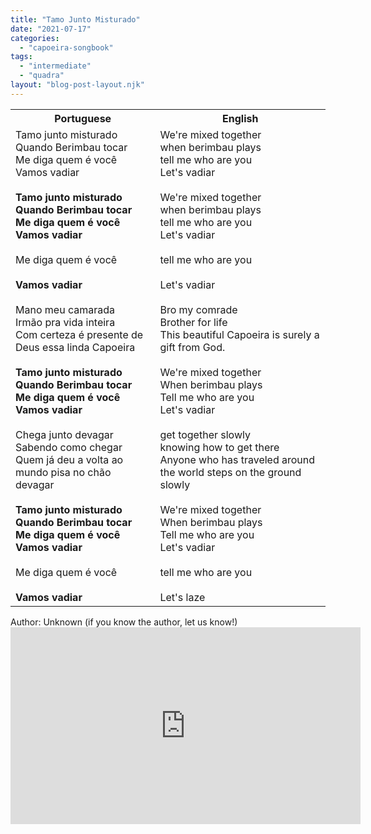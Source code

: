 ```yaml
---
title: "Tamo Junto Misturado"
date: "2021-07-17"
categories: 
  - "capoeira-songbook"
tags: 
  - "intermediate"
  - "quadra"
layout: "blog-post-layout.njk"
---
```


<table class="capoeira-table">
    <tr class="header-row">
        <th>Portuguese</th>
        <th>English</th>
    </tr>
    <tr>
        <td>Tamo junto misturado<br>Quando Berimbau tocar<br>Me diga quem é você<br>Vamos vadiar<br><br><strong>Tamo junto misturado<br>Quando Berimbau tocar<br>Me diga quem é você<br>Vamos vadiar</strong><br><br>Me diga quem é você<br><br><strong>Vamos vadiar</strong><br><br>Mano meu camarada<br>Irmão pra vida inteira<br>Com certeza é presente de Deus essa linda Capoeira<br><br><strong>Tamo junto misturado<br>Quando Berimbau tocar</strong><br><strong>Me diga quem é você<br>Vamos vadiar</strong><br><br>Chega junto devagar<br>Sabendo como chegar<br>Quem já deu a volta ao mundo pisa no chão devagar<br><br><strong>Tamo junto misturado<br>Quando Berimbau tocar<br>Me diga quem é você<br>Vamos vadiar</strong><br><br>Me diga quem é você<br><br><strong>Vamos vadiar</strong></td>
        <td>We're mixed together<br>when berimbau plays<br>tell me who are you<br>Let's vadiar<br><br>We're mixed together<br>when berimbau plays<br>tell me who are you<br>Let's vadiar<br><br>tell me who are you<br><br>Let's vadiar<br><br>Bro my comrade<br>Brother for life<br>This beautiful Capoeira is surely a gift from God.<br><br>We're mixed together<br>When berimbau plays<br>Tell me who are you<br>Let's vadiar<br><br>get together slowly<br>knowing how to get there<br>Anyone who has traveled around the world steps on the ground slowly<br><br>We're mixed together<br>When berimbau plays<br>Tell me who are you<br>Let's vadiar<br><br>tell me who are you<br><br>Let's laze</td>
    </tr>
</table>

<figcaption>
Author: Unknown (if you know the author, let us know!)
</figcaption>

<iframe width="560" height="315" src="https://www.youtube.com/embed/eMMNGV1bAtA" title="YouTube video player" frameborder="0" allow="accelerometer; autoplay; clipboard-write; encrypted-media; gyroscope; picture-in-picture" allowfullscreen></iframe>